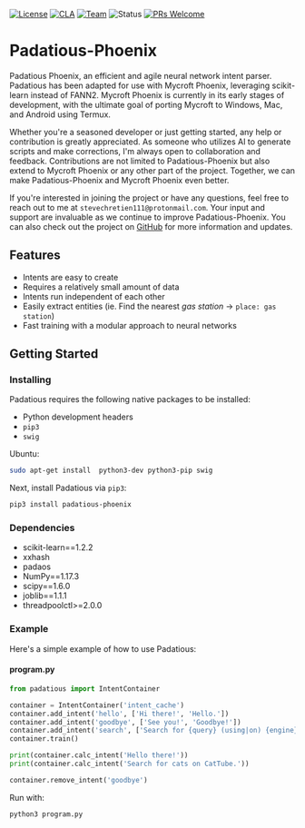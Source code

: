 [![License](https://img.shields.io/badge/License-Apache%202.0-blue.svg)](LICENSE.md) [![CLA](https://img.shields.io/badge/CLA%3F-Required-blue.svg)](https://mycroft.ai/cla) [![Team](https://img.shields.io/badge/Team-Mycroft_Core-violetblue.svg)](https://github.com/MycroftAI/contributors/blob/master/team/Mycroft%20Core.md) ![Status](https://img.shields.io/badge/-Production_ready-green.svg)
[![PRs Welcome](https://img.shields.io/badge/PRs-welcome-brightgreen.svg)](http://makeapullrequest.com)

# Padatious-Phoenix

Padatious Phoenix, an efficient and agile neural network intent parser. Padatious has been adapted for use with Mycroft Phoenix, leveraging scikit-learn instead of FANN2. Mycroft Phoenix is currently in its early stages of development, with the ultimate goal of porting Mycroft to Windows, Mac, and Android using Termux.

Whether you're a seasoned developer or just getting started, any help or contribution is greatly appreciated. As someone who utilizes AI to generate scripts and make corrections, I'm always open to collaboration and feedback. Contributions are not limited to Padatious-Phoenix but also extend to Mycroft Phoenix or any other part of the project. Together, we can make Padatious-Phoenix and Mycroft Phoenix even better.

If you're interested in joining the project or have any questions, feel free to reach out to me at `stevechretien111@protonmail.com`. Your input and support are invaluable as we continue to improve Padatious-Phoenix. You can also check out the project on [GitHub](https://github.com/MycroftPhoenix/) for more information and updates.

## Features
- Intents are easy to create
- Requires a relatively small amount of data
- Intents run independent of each other
- Easily extract entities (ie. Find the nearest *gas station* -> `place: gas station`)
- Fast training with a modular approach to neural networks

## Getting Started

### Installing

Padatious requires the following native packages to be installed:

- Python development headers
- `pip3`
- `swig`

Ubuntu:

```bash
sudo apt-get install  python3-dev python3-pip swig
```

Next, install Padatious via `pip3`:

```bash
pip3 install padatious-phoenix
```

### Dependencies

- scikit-learn==1.2.2
- xxhash
- padaos
- NumPy==1.17.3
- scipy==1.6.0
- joblib==1.1.1
- threadpoolctl>=2.0.0

### Example

Here's a simple example of how to use Padatious:

#### program.py
```Python
from padatious import IntentContainer

container = IntentContainer('intent_cache')
container.add_intent('hello', ['Hi there!', 'Hello.'])
container.add_intent('goodbye', ['See you!', 'Goodbye!'])
container.add_intent('search', ['Search for {query} (using|on) {engine}.'])
container.train()

print(container.calc_intent('Hello there!'))
print(container.calc_intent('Search for cats on CatTube.'))

container.remove_intent('goodbye')
```

Run with:

```bash
python3 program.py
```
